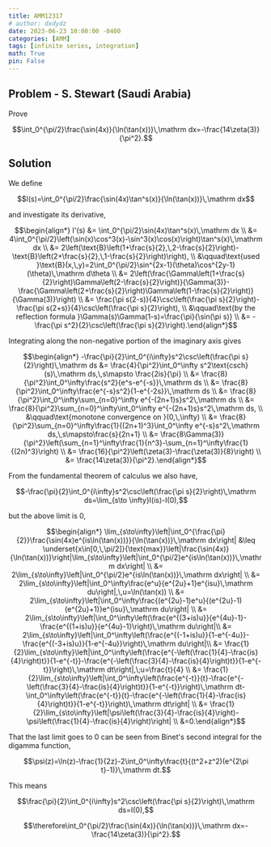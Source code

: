 ```yaml
---
title: AMM12317
# author: dxdydz
date: 2023-06-23 10:00:00 -0400
categories: [AMM]
tags: [infinite series, integration]
math: True
pin: False
---
```


## Problem - S. Stewart (Saudi Arabia)

Prove

$$\int_0^{\pi/2}\frac{\sin(4x)}{\ln(\tan(x))}\,\mathrm dx=-\frac{14\zeta(3)}{\pi^2}.$$

## Solution

We define

$$I(s)=\int_0^{\pi/2}\frac{\sin(4x)\tan^s(x)}{\ln(\tan(x))}\,\mathrm dx$$

and investigate its derivative,

$$\begin{align*}    I'(s) &= \int_0^{\pi/2}\sin(4x)\tan^s(x)\,\mathrm dx \\    &= 4\int_0^{\pi/2}\left(\sin(x)\cos^3(x)-\sin^3(x)\cos(x)\right)\tan^s(x)\,\mathrm dx \\    &= 2\left(\text{B}\left(1+\frac{s}{2},\,2-\frac{s}{2}\right)-\text{B}\left(2+\frac{s}{2},\,1-\frac{s}{2}\right)\right), \\    &\qquad\text{used }\text{B}(x,\,y)=2\int_0^{\pi/2}\sin^{2x-1}(\theta)\cos^{2y-1}(\theta)\,\mathrm d\theta \\    &= 2\left(\frac{\Gamma\left(1+\frac{s}{2}\right)\Gamma\left(2-\frac{s}{2}\right)}{\Gamma(3)}-\frac{\Gamma\left(2+\frac{s}{2}\right)\Gamma\left(1-\frac{s}{2}\right)}{\Gamma(3)}\right) \\    &= \frac{\pi s(2-s)}{4}\csc\left(\frac{\pi s}{2}\right)-\frac{\pi s(2+s)}{4}\csc\left(\frac{\pi s}{2}\right), \\    &\qquad\text{by the reflection formula }\Gamma(s)\Gamma(1-s)=\frac{\pi}{\sin(\pi s)} \\    &= -\frac{\pi s^2}{2}\csc\left(\frac{\pi s}{2}\right).\end{align*}$$

Integrating along the non-negative portion of the imaginary axis gives

$$\begin{align*}    -\frac{\pi}{2}\int_0^{i\infty}s^2\csc\left(\frac{\pi s}{2}\right)\,\mathrm ds &= \frac{4}{\pi^2}\int_0^\infty s^2\text{csch}(s)\,\mathrm ds,\,s\mapsto \frac{2is}{\pi} \\    &= \frac{8}{\pi^2}\int_0^\infty\frac{s^2}{e^s-e^{-s}}\,\mathrm ds \\    &= \frac{8}{\pi^2}\int_0^\infty\frac{e^{-s}s^2}{1-e^{-2s}}\,\mathrm ds \\    &= \frac{8}{\pi^2}\int_0^\infty\sum_{n=0}^\infty e^{-(2n+1)s}s^2\,\mathrm ds \\    &= \frac{8}{\pi^2}\sum_{n=0}^\infty\int_0^\infty e^{-(2n+1)s}s^2\,\mathrm ds, \\    &\qquad\text{monotone convergence on }(0,\,\infty) \\    &= \frac{8}{\pi^2}\sum_{n=0}^\infty\frac{1}{(2n+1)^3}\int_0^\infty e^{-s}s^2\,\mathrm ds,\,s\mapsto\frac{s}{2n+1} \\    &= \frac{8\Gamma(3)}{\pi^2}\left(\sum_{n=1}^\infty\frac{1}{n^3}-\sum_{n=1}^\infty\frac{1}{(2n)^3}\right) \\    &= \frac{16}{\pi^2}\left(\zeta(3)-\frac{\zeta(3)}{8}\right) \\    &= \frac{14\zeta(3)}{\pi^2}.\end{align*}$$

From the fundamental theorem of calculus we also have,

$$-\frac{\pi}{2}\int_0^{i\infty}s^2\csc\left(\frac{\pi s}{2}\right)\,\mathrm ds=\lim_{s\to \infty}I(is)-I(0),$$

but the above limit is $0$,

$$\begin{align*}    \lim_{s\to\infty}\left|\int_0^{\frac{\pi}{2}}\frac{\sin(4x)e^{is\ln(\tan(x))}}{\ln(\tan(x))}\,\mathrm dx\right| &\leq \underset{x\in[0,\,\pi/2]}{\text{max}}\left|\frac{\sin(4x)}{\ln(\tan(x))}\right|\lim_{s\to\infty}\left|\int_0^{\pi/2}e^{is\ln(\tan(x))}\,\mathrm dx\right| \\    &= 2\lim_{s\to\infty}\left|\int_0^{\pi/2}e^{is\ln(\tan(x))}\,\mathrm dx\right| \\    &= 2\lim_{s\to\infty}\left|\int_0^\infty\frac{e^u}{e^{2u}+1}e^{isu}\,\mathrm du\right|,\,u=\ln(\tan(x)) \\    &= 2\lim_{s\to\infty}\left|\int_0^\infty\frac{(e^{2u}-1)e^u}{(e^{2u}-1)(e^{2u}+1)}e^{isu}\,\mathrm du\right| \\    &= 2\lim_{s\to\infty}\left|\int_0^\infty\left(\frac{e^{(3+is)u}}{e^{4u}-1}-\frac{e^{(1+is)u}}{e^{4u}-1}\right)\,\mathrm du\right|\\    &= 2\lim_{s\to\infty}\left|\int_0^\infty\left(\frac{e^{(-1+is)u}}{1-e^{-4u}}-\frac{e^{(-3+is)u}}{1-e^{-4u}}\right)\,\mathrm du\right|\\    &= \frac{1}{2}\lim_{s\to\infty}\left|\int_0^\infty\left(\frac{e^{-\left(\frac{1}{4}-\frac{is}{4}\right)t}}{1-e^{-t}}-\frac{e^{-\left(\frac{3}{4}-\frac{is}{4}\right)t}}{1-e^{-t}}\right)\,\mathrm dt\right|,\;u=\frac{t}{4}  \\    &= \frac{1}{2}\lim_{s\to\infty}\left|\int_0^\infty\left(\frac{e^{-t}}{t}-\frac{e^{-\left(\frac{3}{4}-\frac{is}{4}\right)t}}{1-e^{-t}}\right)\,\mathrm dt-\int_0^\infty\left(\frac{e^{-t}}{t}-\frac{e^{-\left(\frac{1}{4}-\frac{is}{4}\right)t}}{1-e^{-t}}\right)\,\mathrm dt\right| \\    &= \frac{1}{2}\lim_{s\to\infty}\left|\psi\left(\frac{3}{4}-\frac{is}{4}\right)-\psi\left(\frac{1}{4}-\frac{is}{4}\right)\right| \\    &=0.\end{align*}$$

That the last limit goes to $0$ can be seen from Binet's second integral for the digamma function,

$$\psi(z)=\ln(z)-\frac{1}{2z}-2\int_0^\infty\frac{t}{(t^2+z^2)(e^{2\pi t}-1)}\,\mathrm dt.$$

This means

$$\frac{\pi}{2}\int_0^{i\infty}s^2\csc\left(\frac{\pi s}{2}\right)\,\mathrm ds=I(0),$$

$$\therefore\int_0^{\pi/2}\frac{\sin(4x)}{\ln(\tan(x))}\,\mathrm dx=-\frac{14\zeta(3)}{\pi^2}.$$